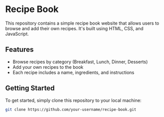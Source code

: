 # Recipe Book

This repository contains a simple recipe book website that allows users to browse and add their own recipes. It's built using HTML, CSS, and JavaScript.

## Features

- Browse recipes by category (Breakfast, Lunch, Dinner, Desserts)
- Add your own recipes to the book
- Each recipe includes a name, ingredients, and instructions

## Getting Started

To get started, simply clone this repository to your local machine:

```bash
git clone https://github.com/your-username/recipe-book.git
